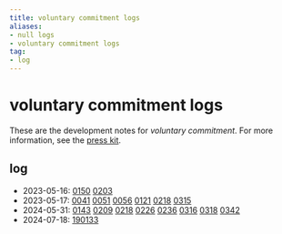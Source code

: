 ```yaml
---
title: voluntary commitment logs
aliases:
- null logs
- voluntary commitment logs
tag:
- log
---
```


# voluntary commitment logs

These are the development notes for _voluntary commitment_. For more information, see the [press kit](../press-kits/voluntary-commitment.md).

## log

- 2023-05-16: [0150](../entries/20230516_0150.md) [0203](../entries/20230516_0203.md)
- 2023-05-17: [0041](../entries/20230517_0041.md) [0051](../entries/20230517_0051.md) [0056](../entries/20230517_0056.md) [0121](../entries/20230517_0121.md) [0218](../entries/20230517_0218.md) [0315](../entries/20230517_0315.md)
- 2024-05-31: [0143](../entries/20230531_0143.md) [0209](../entries/20230531_0209.md) [0218](../entries/20230531_0218.md) [0226](../entries/20230531_0226.md) [0236](../entries/20230531_0226.md) [0316](../entries/20230531_0316.md) [0318](../entries/20230531_0318.md) [0342](../entries/20230531_0342.md)
- 2024-07-18: [190133](../entries/20240718_190133.md)
